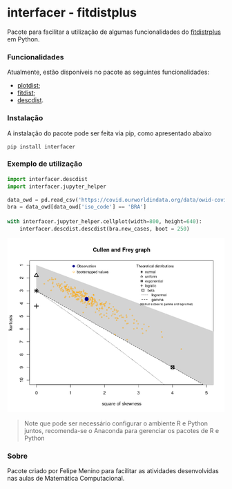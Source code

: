 # interfacer - fitdistplus

Pacote para facilitar a utilização de algumas funcionalidades do [fitdistrplus](https://cran.r-project.org/web/packages/fitdistrplus/index.html) em Python.

### Funcionalidades

Atualmente, estão disponíveis no pacote as seguintes funcionalidades:

- [plotdist](https://www.rdocumentation.org/packages/fitdistrplus/versions/1.1-1/topics/plotdist);
- [fitdist](https://www.rdocumentation.org/packages/fitdistrplus/versions/0.1-3/topics/fitdist);
- [descdist](https://www.rdocumentation.org/packages/fitdistrplus/versions/1.1-1/topics/descdist).

### Instalação

A instalação do pacote pode ser feita via pip, como apresentado abaixo

```shell
pip install interfacer
```

### Exemplo de utilização

```python
import interfacer.descdist
import interfacer.jupyter_helper
```

```python
data_owd = pd.read_csv('https://covid.ourworldindata.org/data/owid-covid-data.csv')
bra = data_owd[data_owd['iso_code'] == 'BRA']

with interfacer.jupyter_helper.cellplot(width=800, height=640):
    interfacer.descdist.descdist(bra.new_cases, boot = 250)
```

<div align="center">
    <img src="https://github.com/M3nin0/interfacer/blob/master/image/image.png">
</div>

> Note que pode ser necessário configurar o ambiente R e Python juntos, recomenda-se o Anaconda para gerenciar os pacotes de R e Python

### Sobre

Pacote criado por Felipe Menino para facilitar as atividades desenvolvidas nas aulas de Matemática Computacional.
